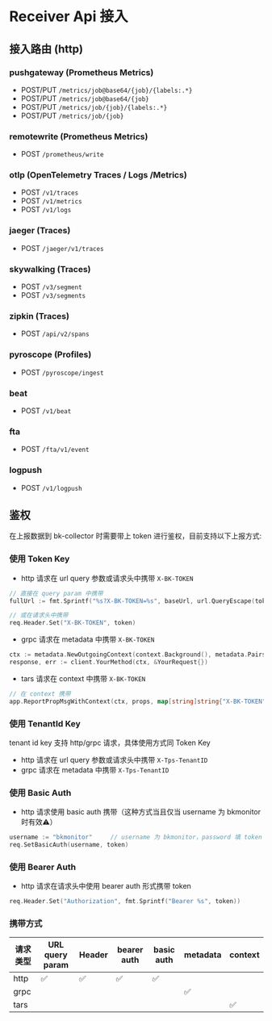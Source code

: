# Receiver Api 接入

## 接入路由 (http)

### pushgateway (Prometheus Metrics)

- POST/PUT `/metrics/job@base64/{job}/{labels:.*}`
- POST/PUT `/metrics/job@base64/{job}`
- POST/PUT `/metrics/job/{job}/{labels:.*}`
- POST/PUT `/metrics/job/{job}`

### remotewrite (Prometheus Metrics)

- POST `/prometheus/write`

### otlp (OpenTelemetry Traces / Logs /Metrics)

- POST `/v1/traces`
- POST `/v1/metrics`
- POST `/v1/logs`

### jaeger (Traces)

- POST `/jaeger/v1/traces`

### skywalking (Traces)

- POST `/v3/segment`
- POST `/v3/segments`

### zipkin (Traces)

- POST `/api/v2/spans`

### pyroscope (Profiles)

- POST `/pyroscope/ingest`

### beat

- POST `/v1/beat`

### fta

- POST `/fta/v1/event`

### logpush

- POST `/v1/logpush`

## 鉴权

在上报数据到 bk-collector 时需要带上 token 进行鉴权，目前支持以下上报方式:

### 使用 Token Key

- http 请求在 url query 参数或请求头中携带 `X-BK-TOKEN`

```go
// 直接在 query param 中携带
fullUrl := fmt.Sprintf("%s?X-BK-TOKEN=%s", baseUrl, url.QueryEscape(token))

// 或在请求头中携带
req.Header.Set("X-BK-TOKEN", token)
```

- grpc 请求在 metadata 中携带 `X-BK-TOKEN`

```go
ctx := metadata.NewOutgoingContext(context.Background(), metadata.Pairs("X-BK-TOKEN", token))
response, err := client.YourMethod(ctx, &YourRequest{})
```

- tars 请求在 context 中携带 `X-BK-TOKEN`

```go
// 在 context 携带
app.ReportPropMsgWithContext(ctx, props, map[string]string{"X-BK-TOKEN": token})
```

### 使用 TenantId Key

tenant id key 支持 http/grpc 请求，具体使用方式同 Token Key

- http 请求在 url query 参数或请求头中携带 `X-Tps-TenantID`
- grpc 请求在 metadata 中携带 `X-Tps-TenantID`

### 使用 Basic Auth

- http 请求使用 basic auth 携带（这种方式当且仅当 username 为 bkmonitor 时有效⚠️）

```go
username := "bkmonitor"     // username 为 bkmonitor，password 填 token
req.SetBasicAuth(username, token)
```

### 使用 Bearer Auth

- http 请求在请求头中使用 bearer auth 形式携带 token

```go
req.Header.Set("Authorization", fmt.Sprintf("Bearer %s", token))
```

### 携带方式

| 请求类型 | URL query param | Header | bearer auth | basic auth | metadata | context |
|------|-----------------|--------|-------------|------------|----------|---------|
| http | ✅               | ✅      | ✅           | ✅          |          |         |
| grpc |                 |        |             |            | ✅        |         |
| tars |                 |        |             |            |          | ✅       |

